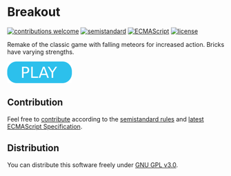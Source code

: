 # Breakout

[![contributions welcome](https://img.shields.io/badge/contributions-welcome-brightgreen.svg)](https://github.com/berkerol/breakout/issues)
[![semistandard](https://img.shields.io/badge/code%20style-semistandard-brightgreen.svg)](https://github.com/Flet/semistandard)
[![ECMAScript](https://img.shields.io/badge/ECMAScript-latest-brightgreen.svg)](https://www.ecma-international.org/ecma-262)
[![license](https://img.shields.io/badge/license-GNU%20GPL%20v3.0-blue.svg)](https://github.com/berkerol/breakout/blob/master/LICENSE)

Remake of the classic game with falling meteors for increased action. Bricks have varying strengths.

[![button](play.png)](https://berkerol.github.io/breakout/breakout.html)

## Contribution

Feel free to [contribute](https://github.com/berkerol/breakout/issues) according to the [semistandard rules](https://github.com/Flet/semistandard) and [latest ECMAScript Specification](https://www.ecma-international.org/ecma-262).

## Distribution

You can distribute this software freely under [GNU GPL v3.0](https://github.com/berkerol/breakout/blob/master/LICENSE).
